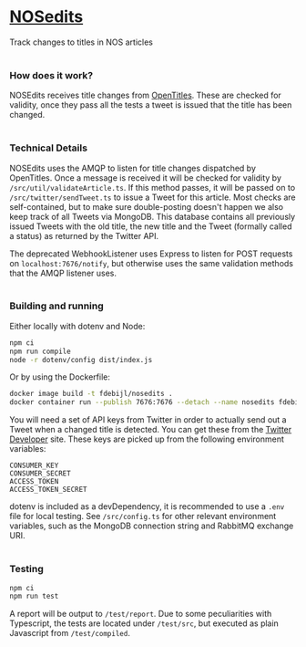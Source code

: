 # [NOSedits](https://twitter.com/nosedits)
Track changes to titles in NOS articles
<br><br>
### How does it work?
NOSEdits receives title changes from [OpenTitles](https://github.com/Fdebijl/OpenTitles.Scraper). These are checked for validity, once they pass all the tests a tweet is issued that the title has been changed.
<br><br>
### Technical Details
NOSEdits uses the AMQP to listen for title changes dispatched by OpenTitles. Once a message is received it will be checked for validity by `/src/util/validateArticle.ts`. If this method passes, it will be passed on to `/src/twitter/sendTweet.ts` to issue a Tweet for this article. Most checks are self-contained, but to make sure double-posting doesn't happen we also keep track of all Tweets via MongoDB. This database contains all previously issued Tweets with the old title, the new title and the Tweet (formally called a status) as returned by the Twitter API.

The deprecated WebhookListener uses Express to listen for POST requests on `localhost:7676/notify`, but otherwise uses the same validation methods that the AMQP listener uses.
<br><br>
### Building and running
Either locally with dotenv and Node:
```sh
npm ci
npm run compile
node -r dotenv/config dist/index.js
```

Or by using the Dockerfile:
```sh
docker image build -t fdebijl/nosedits .
docker container run --publish 7676:7676 --detach --name nosedits fdebijl/nosedits
```

You will need a set of API keys from Twitter in order to actually send out a Tweet when a changed title is detected. You can get these from the [Twitter Developer](https://developer.twitter.com/en/apply-for-access) site. These keys are picked up from the following environment variables:
```
CONSUMER_KEY
CONSUMER_SECRET
ACCESS_TOKEN
ACCESS_TOKEN_SECRET
```
dotenv is included as a devDependency, it is recommended to use a `.env` file for local testing. See `/src/config.ts` for other relevant environment variables, such as the MongoDB connection string and RabbitMQ exchange URI.
<br><br>
### Testing
```sh
npm ci
npm run test
```

A report will be output to `/test/report`. Due to some peculiarities with Typescript, the tests are located under `/test/src`, but executed as plain Javascript from `/test/compiled`.
